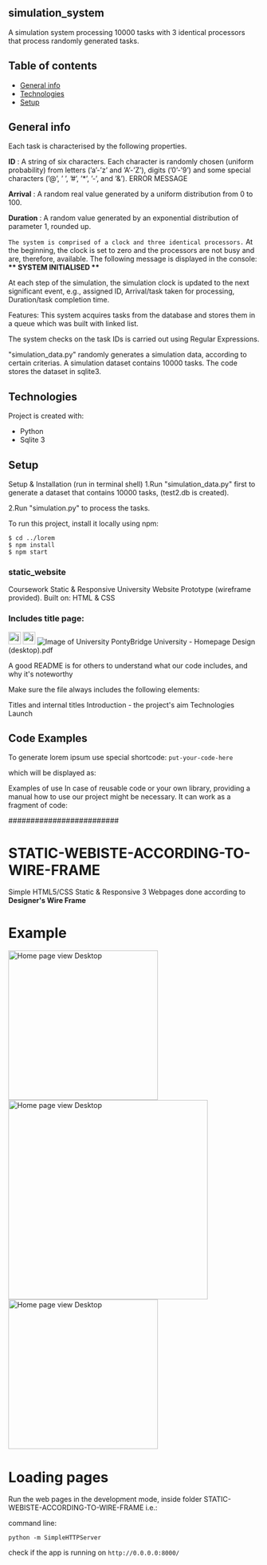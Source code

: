 ## simulation_system

A simulation system processing 10000 tasks with 3 identical processors that process randomly generated tasks.

## Table of contents
* [General info](#general-info)
* [Technologies](#technologies)
* [Setup](#setup)

## General info

Each task is characterised by the following properties.

<strong>ID</strong> : A string of six characters. Each character is randomly chosen (uniform probability) from letters (’a’-’z’ and ’A’-’Z’), digits (’0’-’9’) and some special characters (’@’, ’ ’, ’#’, ’*’, ’-’, and ’&’). ERROR MESSAGE

<strong>Arrival</strong> : A random real value generated by a uniform distribution from 0 to 100.

<strong>Duration</strong> : A random value generated by an exponential distribution of parameter 1, rounded up.

```The system is comprised of a clock and three identical processors.```
At the beginning, the clock is set to zero and the processors are not busy and are, therefore, available. The following message is displayed in the
console: <strong>** SYSTEM INITIALISED ** </strong>
	
At each step of the simulation, the simulation clock is updated to the next significant event, e.g., assigned ID, Arrival/task taken for processing, Duration/task completion time.


Features:
This system acquires tasks from the database and stores them in a queue which was built with linked list.

The system checks on the task IDs is carried out using Regular Expressions.

"simulation_data.py" randomly generates a simulation data, according to certain criterias. A simulation dataset contains 10000 tasks. The code stores the dataset in sqlite3.

## Technologies

Project is created with:
* Python
* Sqlite 3

## Setup

Setup & Installation (run in terminal shell)
1.Run "simulation_data.py" first to generate a dataset that contains 10000 tasks, (test2.db is created).

2.Run "simulation.py" to process the tasks.


To run this project, install it locally using npm:

```
$ cd ../lorem
$ npm install
$ npm start
```

### static_website
Coursework Static & Responsive University Website Prototype (wireframe provided). Built on: HTML & CSS 

<h3>Includes title page:</h3>

<img src="https://raw.githubusercontent.com/devicons/devicon/master/icons/javascript/javascript-original.svg" alt="javascript" width="25" height="25"/>
<img src="https://raw.githubusercontent.com/devicons/devicon/master/icons/javascript/javascript-original.svg" alt="javascript" width="25" height="25"/>

<img class="uni" src="../style/pictures/7615945272_d16746ea81_o.jpg" alt="Image of University">
PontyBridge University - Homepage Design (desktop).pdf

A good README is for others to understand what our code includes, and why it's noteworthy

Make sure the file always includes the following elements:

Titles and internal titles
Introduction - the project's aim
Technologies
Launch







	


## Code Examples
To generate lorem ipsum use special shortcode: `put-your-code-here`

which will be displayed as:

<p>Examples of use In case of reusable code or your own library, providing a manual how to use our project might be necessary. It can work as a fragment of code: </p>

#########################
# STATIC-WEBISTE-ACCORDING-TO-WIRE-FRAME
Simple HTML5/CSS Static & Responsive 3 Webpages done according to <b>Designer's Wire Frame</b>

# Example

<img src="https://i.imgur.com/TlpBLnG.png" alt="Home page view Desktop" width="300" heigh="300"/>

<img src="https://i.imgur.com/iQmTSbm.png" alt="Home page view Desktop" width="400" heigh="100"/>

<img src="https://i.imgur.com/KBj5R4Y.png" alt="Home page view Desktop" width="300" heigh="300"/>




# Loading pages
Run the web pages in the development mode, inside folder STATIC-WEBISTE-ACCORDING-TO-WIRE-FRAME i.e.:

command line:

`python -m SimpleHTTPServer`

check if the app is running on `http://0.0.0.0:8000/`









